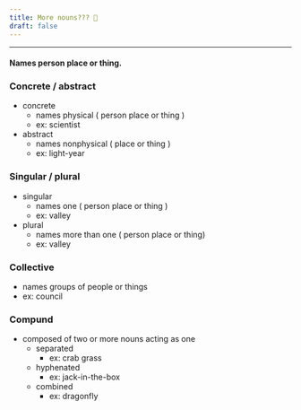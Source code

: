 ```yaml
---
title: More nouns??? 🤯
draft: false
---
```

---
#### Names person place or thing.

### Concrete / abstract
- concrete
    - names physical ( person place or thing )
    - ex: scientist
- abstract
    - names nonphysical ( place or thing )
    - ex: light-year

### Singular / plural
- singular
    - names one ( person place or thing )
    - ex: valley
- plural
    - names more than one ( person place or thing)
    - ex: valley
    
### Collective
- names groups of people or things
- ex: council

### Compund
- composed of two or more nouns acting as one
    - separated
        - ex: crab grass
    - hyphenated
        - ex: jack-in-the-box
    - combined
        - ex: dragonfly

